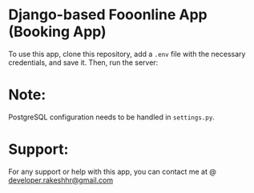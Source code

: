 # Django-based Fooonline App (Booking App)

To use this app, clone this repository, add a `.env` file with the necessary credentials, and save it. Then, run the server:


# Note:
PostgreSQL configuration needs to be handled in `settings.py`.

# Support:
For any support or help with this app, you can contact me at @ developer.rakeshhr@gmail.com

